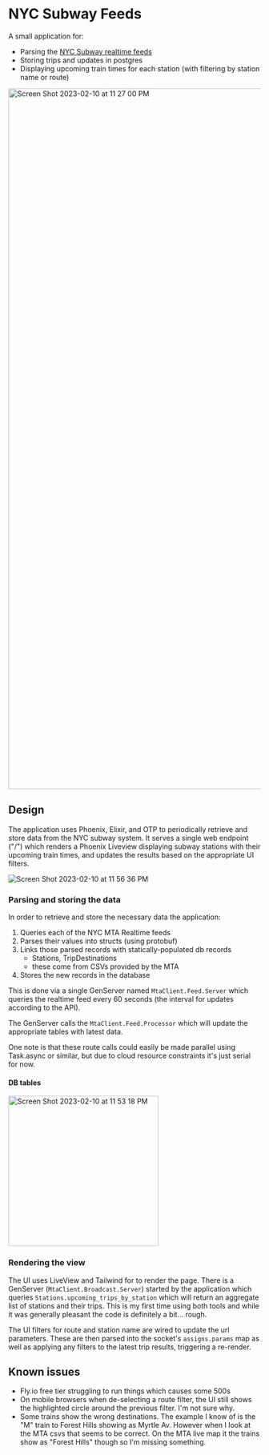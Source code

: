 # NYC Subway Feeds

A small application for:
  - Parsing the [NYC Subway realtime feeds](https://api.mta.info/#/landing)
  - Storing trips and updates in postgres
  - Displaying upcoming train times for each station (with filtering by station name or route)


<img width="1400" alt="Screen Shot 2023-02-10 at 11 27 00 PM" src="https://user-images.githubusercontent.com/1441582/218239881-be6943cd-522d-4295-985e-57fb9508ab57.png">

</br>

## Design

The application uses Phoenix, Elixir, and OTP to periodically retrieve and store data from the NYC subway system. It serves a single web endpoint ("/") which renders a Phoenix Liveview displaying subway stations with their upcoming train times, and updates the results based on the appropriate UI filters.

![Screen Shot 2023-02-10 at 11 56 36 PM](https://user-images.githubusercontent.com/1441582/218240943-816c2f42-e77a-4d0f-bb59-b4704683281e.png)



### Parsing and storing the data

In order to retrieve and store the necessary data the application:

1. Queries each of the NYC MTA Realtime feeds
2. Parses their values into structs (using protobuf)
3. Links those parsed records with statically-populated db records
    - Stations, TripDestinations
    - these come from CSVs provided by the MTA
4. Stores the new records in the database

This is done via a single GenServer named `MtaClient.Feed.Server` which queries the realtime feed every 60 seconds (the interval for updates according to the API). 

The GenServer calls the `MtaClient.Feed.Processor` which will update the appropriate tables with latest data. 

One note is that these route calls could easily be made parallel using Task.async or similar, but due to cloud resource constraints it's just serial for now. 

#### DB tables

<img width="300" alt="Screen Shot 2023-02-10 at 11 53 18 PM" src="https://user-images.githubusercontent.com/1441582/218241051-0c080d27-9410-408e-aa95-cfcb42ff301a.png">

### Rendering the view

The UI uses LiveView and Tailwind for to render the page. There is a GenServer (`MtaClient.Broadcast.Server`) started by the application which queries `Stations.upcoming_trips_by_station` which will return an aggregate list of stations and their trips. This is my first time using both tools and while it was generally pleasant the code is definitely a bit... rough. 

The UI filters for route and station name are wired to update the url parameters. These are then parsed into the socket's `assigns.params` map as well as applying any filters to the latest trip results, triggering a re-render.


## Known issues
 - Fly.io free tier struggling to run things which causes some 500s
 - On mobile browsers when de-selecting a route filter, the UI still shows the highlighted circle around the previous filter. I'm not sure why. 
 - Some trains show the wrong destinations. The example I know of is the "M" train to Forest Hills showing as Myrtle Av. However when I look at the MTA csvs that seems to be correct. On the MTA live map it the trains show as "Forest Hills" though so I'm missing something. 
